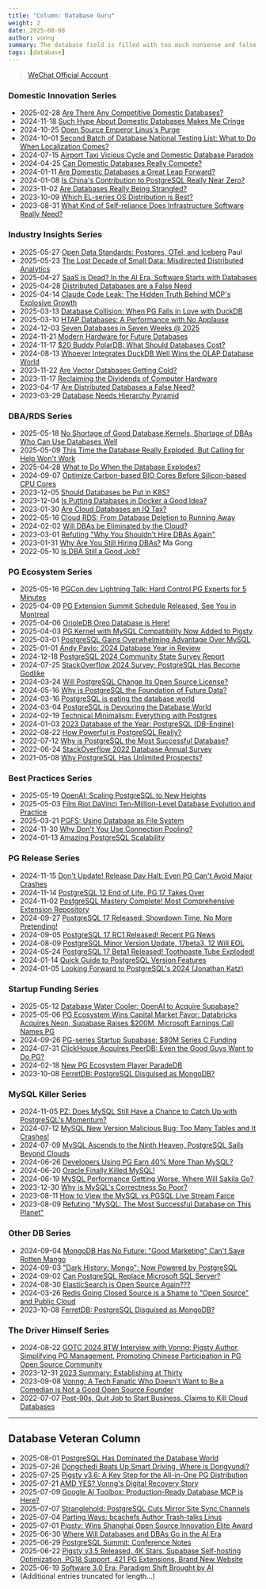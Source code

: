 ```yaml
---
title: "Column: Database Guru"
weight: 2
date: 2025-08-08
author: vonng
summary: The database field is filled with too much nonsense and false marketing. Database Veteran helps you see through the fog, penetrate the confusion, and strike at the core and essence of the industry.
tags: [database]
---
```


> [WeChat Official Account](https://mp.weixin.qq.com/s/Q0OtrpEhF24XN7gwMjbSRA)

### Domestic Innovation Series

- 2025-02-28 [Are There Any Competitive Domestic Databases?](https://mp.weixin.qq.com/s/iVgV_sT5V6AE1v4thJD8ow)
- 2024-11-18 [Such Hype About Domestic Databases Makes Me Cringe](https://mp.weixin.qq.com/s/MrRsK5lqZsCZwCUnnO1VMQ)
- 2024-10-25 [Open Source Emperor Linus's Purge](https://mp.weixin.qq.com/s/IcmXCMyflqGlAPA8vFzyyA)
- 2024-10-01 [Second Batch of Database National Testing List: What to Do When Localization Comes?](https://mp.weixin.qq.com/s/IeYwrKHfgxLkZBBPS3Ai8A)
- 2024-07-15 [Airport Taxi Vicious Cycle and Domestic Database Paradox](https://mp.weixin.qq.com/s/uccjOkAR1zgur6tftHkzMg)
- 2024-04-25 [Can Domestic Databases Really Compete?](https://mp.weixin.qq.com/s/AqcYpOgVj91JnkB1B3s4sA)
- 2024-01-11 [Are Domestic Databases a Great Leap Forward?](https://mp.weixin.qq.com/s/aLXC7f2iYUfATNWsnyotkA)
- 2024-01-08 [Is China's Contribution to PostgreSQL Really Near Zero?](https://mp.weixin.qq.com/s/79_PnX-a5iSfDMgz_VUx5A)
- 2023-11-02 [Are Databases Really Being Strangled?](https://mp.weixin.qq.com/s/vh1JE_BdaLetWtt5vvPDDw)
- 2023-10-09 [Which EL-series OS Distribution is Best?](https://mp.weixin.qq.com/s/xHG8OURTYlmnQTorFkzioA)
- 2023-08-31 [What Kind of Self-reliance Does Infrastructure Software Really Need?](https://mp.weixin.qq.com/s/hWbcc9cMM9qTjPJ0m6G0Kg)

### Industry Insights Series

- 2025-05-27 [Open Data Standards: Postgres, OTel, and Iceberg](https://mp.weixin.qq.com/s/L7rWXFo8UYJLzqXeLoAanw) Paul
- 2025-05-23 [The Lost Decade of Small Data: Misdirected Distributed Analytics](https://mp.weixin.qq.com/s/rfv_oSRD4LS-W9xFd_WB9g)
- 2025-04-27 [SaaS is Dead? In the AI Era, Software Starts with Databases](https://mp.weixin.qq.com/s/LykR-ewCx9aO9e09T45taw)
- 2025-04-28 [Distributed Databases are a False Need](https://mp.weixin.qq.com/s/FNhTCZk-SBVQkYhQ3zi_-g)
- 2025-04-14 [Claude Code Leak: The Hidden Truth Behind MCP's Explosive Growth](https://mp.weixin.qq.com/s/xaeVafPxUfAgQSzl-n3w2w)
- 2025-03-13 [Database Collision: When PG Falls in Love with DuckDB](https://mp.weixin.qq.com/s/zoxaJBgNLreWc-TkqOJ8BQ)
- 2025-03-10 [HTAP Databases: A Performance with No Applause](https://mp.weixin.qq.com/s/wxOSAjObi0oiiRPRahWjJQ)
- 2024-12-03 [Seven Databases in Seven Weeks @ 2025](https://mp.weixin.qq.com/s/d8pEo6aOoEJVbrElXc0TCQ)
- 2024-11-21 [Modern Hardware for Future Databases](https://mp.weixin.qq.com/s/0Y17J-opjq1fceRi8777Xg)
- 2024-11-17 [$20 Buddy PolarDB: What Should Databases Cost?](https://mp.weixin.qq.com/s/E0MtNxPVMQ4PAkIFmispTw)
- 2024-08-13 [Whoever Integrates DuckDB Well Wins the OLAP Database World](https://mp.weixin.qq.com/s/TJk9TUW7xsEglhEK_qYi-w)
- 2023-11-22 [Are Vector Databases Getting Cold?](https://mp.weixin.qq.com/s/0eBZ4zyX6XjBQO0GqlANnw)
- 2023-11-17 [Reclaiming the Dividends of Computer Hardware](https://mp.weixin.qq.com/s/1OSRcBfd58s0tgZTUZHB9g)
- 2023-04-17 [Are Distributed Databases a False Need?](https://mp.weixin.qq.com/s/-eaCoZR9Z5srQ-1YZm1QJA)
- 2023-03-29 [Database Needs Hierarchy Pyramid](https://mp.weixin.qq.com/s/1xR92Z67kvvj2_NpUMie1Q)

### DBA/RDS Series

- 2025-05-18 [No Shortage of Good Database Kernels, Shortage of DBAs Who Can Use Databases Well](https://mp.weixin.qq.com/s/lqYYHA45hdqh4sPQWv5t8A)
- 2025-05-09 [This Time the Database Really Exploded, But Calling for Help Won't Work](https://mp.weixin.qq.com/s/2wkE-Jumnlu83eK-VSNoMA)
- 2025-04-28 [What to Do When the Database Explodes?](https://mp.weixin.qq.com/s/Hs-lus_rf9Lhcqw1Az1LUQ)
- 2024-09-07 [Optimize Carbon-based BIO Cores Before Silicon-based CPU Cores](https://mp.weixin.qq.com/s/Yxyir8kjRDUZwkkE_dscZQ)
- 2023-12-05 [Should Databases be Put in K8S?](https://mp.weixin.qq.com/s/4a8Qy4O80xqsnytC4l9lRg)
- 2023-12-04 [Is Putting Databases in Docker a Good Idea?](https://mp.weixin.qq.com/s/kFftay1IokBDqyMuArqOpg)
- 2023-01-30 [Are Cloud Databases an IQ Tax?](https://mp.weixin.qq.com/s/c8bpK4o3H7-EyRqVdNDndQ)
- 2022-05-16 [Cloud RDS: From Database Deletion to Running Away](https://mp.weixin.qq.com/s/AGEW1iHQkQy4NQyYC2GonQ)
- 2024-02-02 [Will DBAs be Eliminated by the Cloud?](https://mp.weixin.qq.com/s/BcsaChZ-PHDEy9u5bOmMJA)
- 2023-03-01 [Refuting "Why You Shouldn't Hire DBAs Again"](https://mp.weixin.qq.com/s/CMRrqI2yBWlNbACHpNgL1g)
- 2023-01-31 [Why Are You Still Hiring DBAs?](https://mp.weixin.qq.com/s/PqCD80H927s0yJrBr4QQqw) Ma Gong
- 2022-05-10 [Is DBA Still a Good Job?](https://mp.weixin.qq.com/s/Py3o31w3db5E9FsviAZeCA)

### PG Ecosystem Series

- 2025-05-16 [PGCon.dev Lightning Talk: Hard Control PG Experts for 5 Minutes](https://mp.weixin.qq.com/s/rZ4lcsdld1_Fxck77KRIvw)
- 2025-04-09 [PG Extension Summit Schedule Released, See You in Montreal](https://mp.weixin.qq.com/s/IMB3_-_-clTGGz79Zn3jUw)
- 2025-04-06 [OrioleDB Oreo Database is Here!](https://mp.weixin.qq.com/s/QG7_UyT08fNFiBj6qujSEA)
- 2025-04-03 [PG Kernel with MySQL Compatibility Now Added to Pigsty](https://mp.weixin.qq.com/s/fdc-RK8tut4hqZR_MuT61A)
- 2025-03-01 [PostgreSQL Gains Overwhelming Advantage Over MySQL](https://mp.weixin.qq.com/s/tuzmmkEIOsuq2-8rMbmVLw)
- 2025-01-01 [Andy Pavlo: 2024 Database Year in Review](https://mp.weixin.qq.com/s/jgYDHdCqWDRDfoFkfs7W8Q)
- 2024-12-18 [PostgreSQL 2024 Community State Survey Report](https://mp.weixin.qq.com/s/K7tVsOUCq32kHgogR4kBrA)
- 2024-07-25 [StackOverflow 2024 Survey: PostgreSQL Has Become Godlike](https://mp.weixin.qq.com/s/VD_o1HIUVQHmHGcAS4UNwA)
- 2024-03-24 [Will PostgreSQL Change Its Open Source License?](https://mp.weixin.qq.com/s/qNcqGHL-wVTSB7Kxko2eNw)
- 2024-05-16 [Why is PostgreSQL the Foundation of Future Data?](https://mp.weixin.qq.com/s/olTWUG0p0DqJYHVOqn_wcQ)
- 2024-03-16 [PostgreSQL is eating the database world](https://mp.weixin.qq.com/s/AMQ8eMR8ivpbhAelaJgXEQ)
- 2024-03-04 [PostgreSQL is Devouring the Database World](https://mp.weixin.qq.com/s/8_uhRH93oAoHZqoC90DA6g)
- 2024-02-19 [Technical Minimalism: Everything with Postgres](https://mp.weixin.qq.com/s/yI06zdqnW5uWnqvKmgM-9g)
- 2024-01-03 [2023 Database of the Year: PostgreSQL (DB-Engine)](https://mp.weixin.qq.com/s/8FJfdxiqiWBOgpjCbk6i6A)
- 2022-08-22 [How Powerful is PostgreSQL Really?](https://mp.weixin.qq.com/s/651zXDKGwFy8i0Owrmm-Xg)
- 2022-07-12 [Why is PostgreSQL the Most Successful Database?](https://mp.weixin.qq.com/s/UeNibtbN8JlA1QIlio1mkw)
- 2022-06-24 [StackOverflow 2022 Database Annual Survey](https://mp.weixin.qq.com/s/xcORYy2suzOw50SOaOCodw)
- 2021-05-08 [Why PostgreSQL Has Unlimited Prospects?](https://mp.weixin.qq.com/s/KBypNeeM4puvzGiKFJ1FmQ)

### Best Practices Series

- 2025-05-19 [OpenAI: Scaling PostgreSQL to New Heights](https://mp.weixin.qq.com/s/ykrasJ2UeKZAMtHCmtG93Q)
- 2025-05-03 [Film Riot DaVinci Ten-Million-Level Database Evolution and Practice](https://mp.weixin.qq.com/s/7zJe6_HJU7Q2_Uf9-lS2vQ)
- 2025-03-21 [PGFS: Using Database as File System](https://mp.weixin.qq.com/s/Oa3VRbcac8WSSc7YY3hVvA)
- 2024-11-30 [Why Don't You Use Connection Pooling?](https://mp.weixin.qq.com/s/3uD9sxCg-lI1MlOg3NacvQ)
- 2024-01-13 [Amazing PostgreSQL Scalability](https://mp.weixin.qq.com/s/iH34payWSE_GROsq-9MN8g)

### PG Release Series

- 2024-11-15 [Don't Update! Release Day Halt: Even PG Can't Avoid Major Crashes](https://mp.weixin.qq.com/s/l1BgfLaRKNNEqHyfx33E6A)
- 2024-11-14 [PostgreSQL 12 End of Life, PG 17 Takes Over](https://mp.weixin.qq.com/s/54eFghwJhQt_uCmRaJpF0A)
- 2024-11-02 [PostgreSQL Mastery Complete! Most Comprehensive Extension Repository](https://mp.weixin.qq.com/s/Dv3--O0K70Fevz39r3T4Ag)
- 2024-09-27 [PostgreSQL 17 Released: Showdown Time, No More Pretending!](https://mp.weixin.qq.com/s/oOZIP1CYj4a319YvoT7Y1w)
- 2024-09-05 [PostgreSQL 17 RC1 Released! Recent PG News](https://mp.weixin.qq.com/s/cAdqXVlfsOygsyEjZuR9hw)
- 2024-08-09 [PostgreSQL Minor Version Update, 17beta3, 12 Will EOL](https://mp.weixin.qq.com/s/kl498R4h65J13DgoyrlzdA)
- 2024-05-24 [PostgreSQL 17 Beta1 Released! Toothpaste Tube Exploded!](https://mp.weixin.qq.com/s/3EBoAHWEI6zZ-T0nNQsk4Q)
- 2024-01-14 [Quick Guide to PostgreSQL Version Features](https://mp.weixin.qq.com/s/NH8UgObijvxKekmP6sXN1Q)
- 2024-01-05 [Looking Forward to PostgreSQL's 2024 (Jonathan Katz)](https://mp.weixin.qq.com/s/OM8xhIFB3m95T1GCAQm1Ow)

### Startup Funding Series

- 2025-05-12 [Database Water Cooler: OpenAI to Acquire Supabase?](https://mp.weixin.qq.com/s/RmU7RXl9ewwnpabjI4lw4Q)
- 2025-05-06 [PG Ecosystem Wins Capital Market Favor: Databricks Acquires Neon, Supabase Raises $200M, Microsoft Earnings Call Names PG](https://mp.weixin.qq.com/s/skxFplC0ow0Hh9gqs_N4hQ)
- 2024-09-26 [PG-series Startup Supabase: $80M Series C Funding](https://mp.weixin.qq.com/s/fi_p3tTZTnwP5XDJrkVbQw)
- 2024-07-31 [ClickHouse Acquires PeerDB: Even the Good Guys Want to Do PG?](https://mp.weixin.qq.com/s/3RuZ7ite_exxh2XOPB3HCA)
- 2024-02-18 [New PG Ecosystem Player ParadeDB](https://mp.weixin.qq.com/s/bx2dRxlrtLcM6AD2qsplQQ)
- 2023-10-08 [FerretDB: PostgreSQL Disguised as MongoDB?](https://mp.weixin.qq.com/s/gfs8pBJuYjE_wfAvjcak8Q)

### MySQL Killer Series

- 2024-11-05 [PZ: Does MySQL Still Have a Chance to Catch Up with PostgreSQL's Momentum?](https://mp.weixin.qq.com/s/xveP91NMYF4NFlIX_JcpYA)
- 2024-07-12 [MySQL New Version Malicious Bug: Too Many Tables and It Crashes!](https://mp.weixin.qq.com/s/LTlR65SY7ZOpPFGH0kUsVg)
- 2024-07-09 [MySQL Ascends to the Ninth Heaven, PostgreSQL Sails Beyond Clouds](https://mp.weixin.qq.com/s/JgGCn9o2-DNPNqazPZXTtA)
- 2024-06-26 [Developers Using PG Earn 40% More Than MySQL?](https://mp.weixin.qq.com/s/73EVmMRVGBJmGCuoMaUu4Q)
- 2024-06-20 [Oracle Finally Killed MySQL!](https://mp.weixin.qq.com/s/1zlDPie_bVvP7eO6_uTkSw)
- 2024-06-19 [MySQL Performance Getting Worse, Where Will Sakila Go?](https://mp.weixin.qq.com/s/nKD00j84R-EcOU1VPL1ibA)
- 2023-12-30 [Why is MySQL's Correctness So Poor?](https://mp.weixin.qq.com/s/gQZ3Q5JKV8gaBNhc1puPcA)
- 2023-08-11 [How to View the MySQL vs PGSQL Live Stream Farce](https://mp.weixin.qq.com/s/tRNedHlXmp7YfCqd21e5PA)
- 2023-08-09 [Refuting "MySQL: The Most Successful Database on This Planet"](https://mp.weixin.qq.com/s/7UvQulQGt9SIhUQasxuEZw)

### Other DB Series

- 2024-09-04 [MongoDB Has No Future: "Good Marketing" Can't Save Rotten Mango](https://mp.weixin.qq.com/s/I3ug7Qv9jz3-uD3x_N1jKw)
- 2024-09-03 ["Dark History: Mongo": Now Powered by PostgreSQL](https://mp.weixin.qq.com/s/e3_32Neoy5RVRBSozsa_7A)
- 2024-09-02 [Can PostgreSQL Replace Microsoft SQL Server?](https://mp.weixin.qq.com/s/c2TmMo0DflkSUli1BsLthQ)
- 2024-08-30 [ElasticSearch is Open Source Again???](https://mp.weixin.qq.com/s/NdeeYn10qQ0xBPL-67IXdQ)
- 2024-03-26 [Redis Going Closed Source is a Shame to "Open Source" and Public Cloud](https://mp.weixin.qq.com/s/W5kOLxeJCIHjnWbIHc1Pzw)
- 2023-10-08 [FerretDB: PostgreSQL Disguised as MongoDB?](https://mp.weixin.qq.com/s/gfs8pBJuYjE_wfAvjcak8Q)

### The Driver Himself Series

- 2024-08-22 [GOTC 2024 BTW Interview with Vonng: Pigsty Author, Simplifying PG Management, Promoting Chinese Participation in PG Open Source Community](https://mp.weixin.qq.com/s/bGoILFWfF7ZiIf3EPNxSqw)
- 2023-12-31 [2023 Summary: Establishing at Thirty](https://mp.weixin.qq.com/s/B35KlM6zeI-m9epfKD8VDQ)
- 2023-09-08 [Vonng: A Tech Fanatic Who Doesn't Want to Be a Comedian is Not a Good Open Source Founder](https://mp.weixin.qq.com/s/93QZBS694UQJRTLwHnStPQ)
- 2022-07-07 [Post-90s, Quit Job to Start Business, Claims to Kill Cloud Databases](https://mp.weixin.qq.com/s/I7OA0thv9Dwvj4zoxIOhJQ)

------

## Database Veteran Column

- 2025-08-01 [PostgreSQL Has Dominated the Database World](https://mp.weixin.qq.com/s/BzLUhc1XeEtMbZGv9xq46g)
- 2025-07-26 [Dongchedi Beats Up Smart Driving, Where is Dongyundi?](https://mp.weixin.qq.com/s/qUL75eq9ciZqE_WJ1UofYg)
- 2025-07-25 [Pigsty v3.6: A Key Step for the All-in-One PG Distribution](https://mp.weixin.qq.com/s/TdJ5lOWxU_CzxsgjslPxwg)
- 2025-07-21 [AMD YES? Vonng's Digital Recovery Story](https://mp.weixin.qq.com/s/f0oNJQhX6D6iFwjlS6PRUg)
- 2025-07-09 [Google AI Toolbox: Production-Ready Database MCP is Here?](https://mp.weixin.qq.com/s/3abWePcplQcaGrECGBsV7A)
- 2025-07-07 [Stranglehold: PostgreSQL Cuts Mirror Site Sync Channels](https://mp.weixin.qq.com/s/yOIXbXXNH7okk_OjRW91EQ)
- 2025-07-04 [Parting Ways: bcachefs Author Trash-talks Linus](https://mp.weixin.qq.com/s/O94LXhqzi8m9o3ijVOTSsg)
- 2025-07-01 [Pigsty: Wins Shanghai Open Source Innovation Elite Award](https://mp.weixin.qq.com/s/9kpLDrF-bGskmmUMucfWoA)
- 2025-06-30 [Where Will Databases and DBAs Go in the AI Era](https://mp.weixin.qq.com/s/hXcbO5DVK3y84AgADQoUMQ)
- 2025-06-29 [PostgreSQL Summit: Conference Notes](https://mp.weixin.qq.com/s/uoZ1-RqCJd8vPGtUFaLauA)
- 2025-06-22 [Pigsty v3.5 Released, 4K Stars, Supabase Self-hosting Optimization, PG18 Support, 421 PG Extensions, Brand New Website](https://mp.weixin.qq.com/s/ErUAs8BFQ6Twk8wRNVDrHg)
- 2025-06-19 [Software 3.0 Era: Paradigm Shift Brought by AI](https://mp.weixin.qq.com/s/chFNT2OTa6eIjEaDWAMP8A)
- (Additional entries truncated for length...)